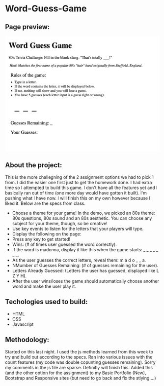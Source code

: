# Word-Guess-Game

## Page preview: 
![](assets/images/screenshot.png)


## About the project:
This is the more challegning of the 2 assignment options we had to pick 1 from. I did the easier one first just to get the homework done. I had extra time so I attempted to build this game. I don't have all the features yet and I basically ran out of time (one more day would have gotten it built). I'm pushing what I have now. I will finish this on my own however because I liked it. Below are the specs from class.

* Choose a theme for your game! In the demo, we picked an 80s theme: 80s questions, 80s sound and an 80s aesthetic. You can choose any subject for your theme, though, so be creative!
* Use key events to listen for the letters that your players will type.
* Display the following on the page:
* Press any key to get started!
* Wins: (# of times user guessed the word correctly).
* If the word is madonna, display it like this when the game starts: _ _ _ _ _ _ _.
* As the user guesses the correct letters, reveal them: m a d o _ _ a.
* NMumber of Guesses Remaining: (# of guesses remaining for the user).
* Letters Already Guessed: (Letters the user has guessed, displayed like L Z Y H).
* After the user wins/loses the game should automatically choose another word and make the user play it.


## Techologies used to build:
  * HTML
  * CSS
  * Javascript

## Methodology:
Started on this last night. I used the js methods learned from this week to try and build out according to the specs. Ran into various issues with the count features (my code was double copunting guesses remaining). Sorry my comments in the js file are sparse. Definitly will finish this. Added this (and the other option for the assignment) to my Basic Portfolio (New), Bootstrap and Responsive sites (but need to go back and fix the stlying....)



